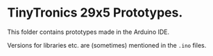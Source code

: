 # TinyTronics 29x5 Prototypes.

This folder contains prototypes made in the Arduino IDE.

Versions for libraries etc. are (sometimes) mentioned in the `.ino` files.